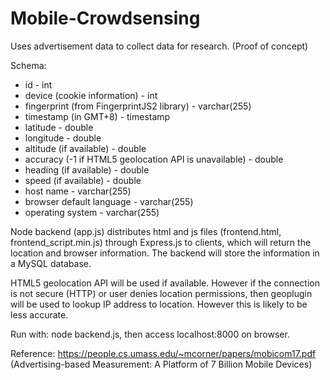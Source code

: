 # Mobile-Crowdsensing

Uses advertisement data to collect data for research. (Proof of concept)

Schema:
- id                                                    - int
- device (cookie information)                           - int
- fingerprint (from FingerprintJS2 library)             - varchar(255)
- timestamp (in GMT+8)                                  - timestamp 
- latitude                                              - double
- longitude                                             - double
- altitude (if available)                               - double
- accuracy (-1 if HTML5 geolocation API is unavailable) - double
- heading (if available)                                - double
- speed (if available)                                  - double
- host name                                             - varchar(255)
- browser default language                              - varchar(255)
- operating system                                      - varchar(255)

Node backend (app.js) distributes html and js files (frontend.html, frontend_script.min.js) through Express.js to clients, which will return the location and browser information. The backend will store the information in a MySQL database.

HTML5 geolocation API will be used if available. However if the connection is not secure (HTTP) or user denies location permissions, then geoplugin will be used to lookup IP address to location. However this is likely to be less accurate.

Run with: node backend.js, then access localhost:8000 on browser.

Reference: https://people.cs.umass.edu/~mcorner/papers/mobicom17.pdf (Advertising-based Measurement: A Platform of 7 Billion Mobile Devices)
